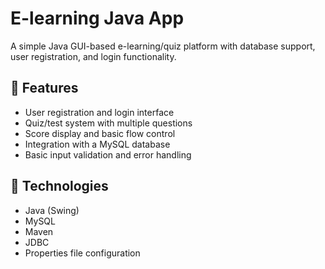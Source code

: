 # E-learning Java App

A simple Java GUI-based e-learning/quiz platform with database support, user registration, and login functionality.

## 📌 Features

- User registration and login interface
- Quiz/test system with multiple questions
- Score display and basic flow control
- Integration with a MySQL database
- Basic input validation and error handling

## 🧠 Technologies

- Java (Swing)
- MySQL
- Maven
- JDBC
- Properties file configuration


